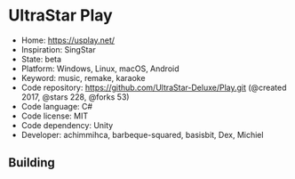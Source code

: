 # UltraStar Play

- Home: https://usplay.net/
- Inspiration: SingStar
- State: beta
- Platform: Windows, Linux, macOS, Android
- Keyword: music, remake, karaoke
- Code repository: https://github.com/UltraStar-Deluxe/Play.git (@created 2017, @stars 228, @forks 53)
- Code language: C#
- Code license: MIT
- Code dependency: Unity
- Developer: achimmihca, barbeque-squared, basisbit, Dex, Michiel

## Building
